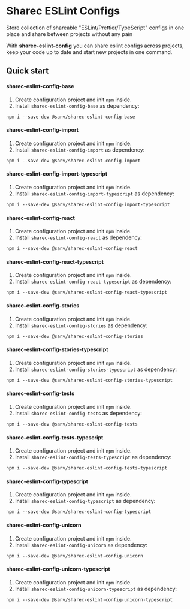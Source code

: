 # Sharec ESLint Configs

Store collection of shareable "ESLint/Prettier/TypeScript" configs in one place and share between projects without any pain

With **sharec-eslint-config** you can share eslint configs across projects, keep your code up to date and start new projects in one command.

## Quick start

#### sharec-eslint-config-base
1. Create configuration project and init `npm` inside.
2. Install `sharec-eslint-config-base` as dependency:

```shell
npm i --save-dev @sanv/sharec-eslint-config-base
```

#### sharec-eslint-config-import
1. Create configuration project and init `npm` inside.
2. Install `sharec-eslint-config-import` as dependency:

```shell
npm i --save-dev @sanv/sharec-eslint-config-import
```

#### sharec-eslint-config-import-typescript
1. Create configuration project and init `npm` inside.
2. Install `sharec-eslint-config-import-typescript` as dependency:

```shell
npm i --save-dev @sanv/sharec-eslint-config-import-typescript
```

#### sharec-eslint-config-react
1. Create configuration project and init `npm` inside.
2. Install `sharec-eslint-config-react` as dependency:

```shell
npm i --save-dev @sanv/sharec-eslint-config-react
```

#### sharec-eslint-config-react-typescript
1. Create configuration project and init `npm` inside.
2. Install `sharec-eslint-config-react-typescript` as dependency:

```shell
npm i --save-dev @sanv/sharec-eslint-config-react-typescript
```

#### sharec-eslint-config-stories
1. Create configuration project and init `npm` inside.
2. Install `sharec-eslint-config-stories` as dependency:

```shell
npm i --save-dev @sanv/sharec-eslint-config-stories
```

#### sharec-eslint-config-stories-typescript
1. Create configuration project and init `npm` inside.
2. Install `sharec-eslint-config-stories-typescript` as dependency:

```shell
npm i --save-dev @sanv/sharec-eslint-config-stories-typescript
```

#### sharec-eslint-config-tests
1. Create configuration project and init `npm` inside.
2. Install `sharec-eslint-config-tests` as dependency:

```shell
npm i --save-dev @sanv/sharec-eslint-config-tests
```

#### sharec-eslint-config-tests-typescript
1. Create configuration project and init `npm` inside.
2. Install `sharec-eslint-config-tests-typescript` as dependency:

```shell
npm i --save-dev @sanv/sharec-eslint-config-tests-typescript
```

#### sharec-eslint-config-typescript
1. Create configuration project and init `npm` inside.
2. Install `sharec-eslint-config-typescript` as dependency:

```shell
npm i --save-dev @sanv/sharec-eslint-config-typescript
```

#### sharec-eslint-config-unicorn
1. Create configuration project and init `npm` inside.
2. Install `sharec-eslint-config-unicorn` as dependency:

```shell
npm i --save-dev @sanv/sharec-eslint-config-unicorn
```

#### sharec-eslint-config-unicorn-typescript
1. Create configuration project and init `npm` inside.
2. Install `sharec-eslint-config-unicorn-typescript` as dependency:

```shell
npm i --save-dev @sanv/sharec-eslint-config-unicorn-typescript
```
